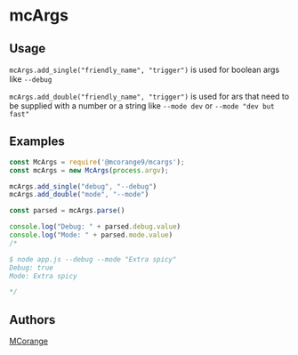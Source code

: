 # mcArgs

## Usage

`mcArgs.add_single("friendly_name", "trigger")` is used for boolean args like `--debug`  

`mcArgs.add_double("friendly_name", "trigger")` is used for ars that need to be supplied with a number or a string like `--mode dev` or `--mode "dev but fast"`

## Examples

```js
const McArgs = require('@mcorange9/mcargs');
const mcArgs = new McArgs(process.argv);

mcArgs.add_single("debug", "--debug")
mcArgs.add_double("mode", "--mode")

const parsed = mcArgs.parse()

console.log("Debug: " + parsed.debug.value)
console.log("Mode: " + parsed.mode.value)
/*

$ node app.js --debug --mode "Extra spicy"
Debug: true
Mode: Extra spicy

*/
```

## Authors

[MCorange](https://github.com/MCorange99)
